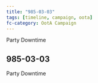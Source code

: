 ```yaml
---
title: "985-03-03"
tags: [timeline, campaign, oota]
fc-category: OotA Campaign
---
```

<span class='ob-timelines'
	data-date='985-03-03-00'
	data-title='Campaign: NAGA Adventures'
	data-class='orange'> Party Downtime </span>
## 985-03-03
Party Downtime
